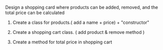 Design a shopping card where products can be added, removed, and the total price can be calculated

1. Create a class for products.( add a name + price) + "constructor"

2. Create a shopping cart class. ( add product & remove method  )

3. Create a method for total price in shopping cart